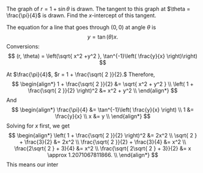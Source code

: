 
The graph of $r = 1 + \sin \theta$ is drawn. The tangent to this graph at $\theta = \frac{\pi}{4}$ is drawn. Find the $x$-intercept of this tangent.

The equation for a line that goes through $(0,0)$ at angle $\theta$ is $$y = \tan(\theta)x.$$
Conversions:
$$
(r, \theta) = \left(\sqrt{ x^2 +y^2 }, \tan^{-1}\left( \frac{y}{x} \right)\right)
$$

At $\frac{\pi}{4}$, $r = 1 + \frac{\sqrt{ 2 }}{2}.$ Therefore, 
$$
\begin{align*}
1 + \frac{\sqrt{ 2 }}{2} &= \sqrt{ x^2 + y^2 } \\
\left( 1 + \frac{\sqrt{ 2 }}{2} \right)^2 &= x^2 + y^2 \\
\end{align*}
$$
And $$
\begin{align*}
\frac{\pi}{4} &= \tan^{-1}\left( \frac{y}{x} \right) \\
1 &= \frac{y}{x} \\
x &= y \\
\end{align*}
$$
Solving for $x$ first, we get
$$
\begin{align*}
\left( 1 + \frac{\sqrt{ 2 }}{2} \right)^2 &= 2x^2 \\
\sqrt{ 2 } + \frac{3}{2} &= 2x^2 \\
\frac{\sqrt{ 2 }}{2} + \frac{3}{4} &= x^2 \\
\frac{2\sqrt{ 2 } + 3}{4} &= x^2 \\
\frac{\sqrt{ 2\sqrt{ 2 } + 3}}{2} &= x \approx 1.2071067811866. \\
\end{align*}
$$
This means our inter